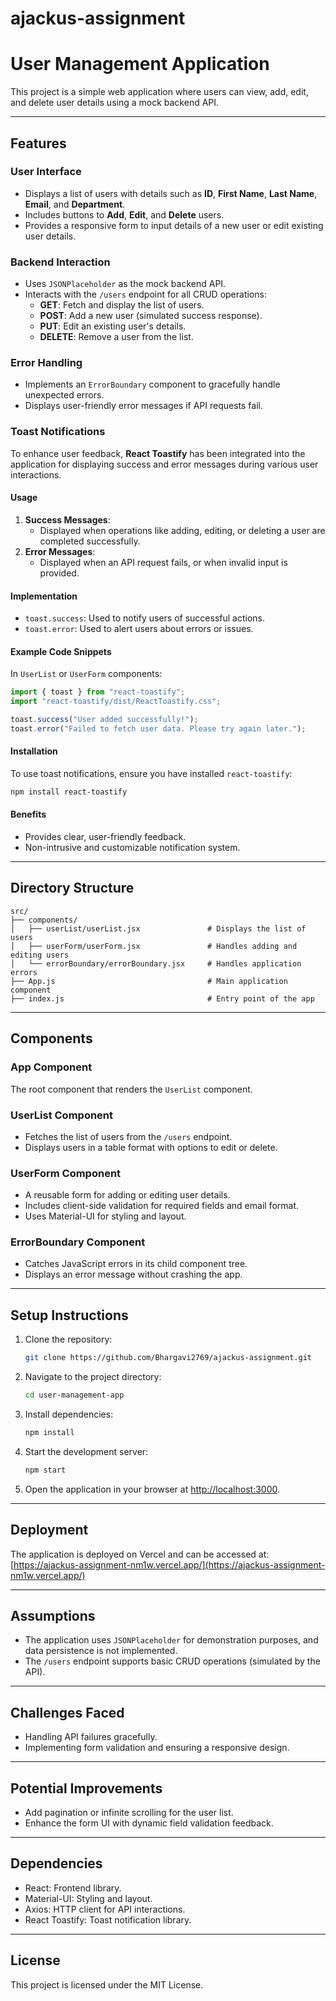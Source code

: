 # ajackus-assignment

# User Management Application

This project is a simple web application where users can view, add, edit, and delete user details using a mock backend API.

---

## Features

### User Interface
- Displays a list of users with details such as **ID**, **First Name**, **Last Name**, **Email**, and **Department**.
- Includes buttons to **Add**, **Edit**, and **Delete** users.
- Provides a responsive form to input details of a new user or edit existing user details.

### Backend Interaction
- Uses `JSONPlaceholder` as the mock backend API.
- Interacts with the `/users` endpoint for all CRUD operations:
  - **GET**: Fetch and display the list of users.
  - **POST**: Add a new user (simulated success response).
  - **PUT**: Edit an existing user's details.
  - **DELETE**: Remove a user from the list.

### Error Handling
- Implements an `ErrorBoundary` component to gracefully handle unexpected errors.
- Displays user-friendly error messages if API requests fail.

### Toast Notifications
To enhance user feedback, **React Toastify** has been integrated into the application for displaying success and error messages during various user interactions.

#### Usage
1. **Success Messages**:
   - Displayed when operations like adding, editing, or deleting a user are completed successfully.
2. **Error Messages**:
   - Displayed when an API request fails, or when invalid input is provided.

#### Implementation
- `toast.success`: Used to notify users of successful actions.
- `toast.error`: Used to alert users about errors or issues.

#### Example Code Snippets
In `UserList` or `UserForm` components:
```javascript
import { toast } from "react-toastify";
import "react-toastify/dist/ReactToastify.css";

toast.success("User added successfully!");
toast.error("Failed to fetch user data. Please try again later.");
```

#### Installation
To use toast notifications, ensure you have installed `react-toastify`:
```bash
npm install react-toastify
```

#### Benefits
- Provides clear, user-friendly feedback.
- Non-intrusive and customizable notification system.

---

## Directory Structure

```
src/
├── components/
│   ├── userList/userList.jsx               # Displays the list of users
│   ├── userForm/userForm.jsx               # Handles adding and editing users
│   └── errorBoundary/errorBoundary.jsx     # Handles application errors
├── App.js                                  # Main application component
├── index.js                                # Entry point of the app
```

---

## Components

### App Component
The root component that renders the `UserList` component.

### UserList Component
- Fetches the list of users from the `/users` endpoint.
- Displays users in a table format with options to edit or delete.

### UserForm Component
- A reusable form for adding or editing user details.
- Includes client-side validation for required fields and email format.
- Uses Material-UI for styling and layout.

### ErrorBoundary Component
- Catches JavaScript errors in its child component tree.
- Displays an error message without crashing the app.

---

## Setup Instructions

1. Clone the repository:
   ```bash
   git clone https://github.com/Bhargavi2769/ajackus-assignment.git
   ```
2. Navigate to the project directory:
   ```bash
   cd user-management-app
   ```
3. Install dependencies:
   ```bash
   npm install
   ```
4. Start the development server:
   ```bash
   npm start
   ```
5. Open the application in your browser at [http://localhost:3000](http://localhost:3000).

---

## Deployment

The application is deployed on Vercel and can be accessed at:
[https://ajackus-assignment-nm1w.vercel.app/](https://ajackus-assignment-nm1w.vercel.app/)

---

## Assumptions
- The application uses `JSONPlaceholder` for demonstration purposes, and data persistence is not implemented.
- The `/users` endpoint supports basic CRUD operations (simulated by the API).

---

## Challenges Faced
- Handling API failures gracefully.
- Implementing form validation and ensuring a responsive design.

---

## Potential Improvements
- Add pagination or infinite scrolling for the user list.
- Enhance the form UI with dynamic field validation feedback.

---

## Dependencies
- React: Frontend library.
- Material-UI: Styling and layout.
- Axios: HTTP client for API interactions.
- React Toastify: Toast notification library.

---

## License
This project is licensed under the MIT License.

